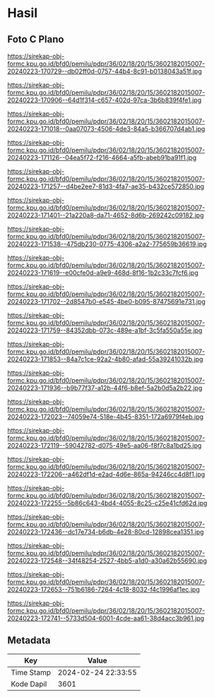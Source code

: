 # Hasil

## Foto C Plano

https://sirekap-obj-formc.kpu.go.id/bfd0/pemilu/pdpr/36/02/18/20/15/3602182015007-20240223-170729--db02ff0d-0757-44b4-8c91-b0138043a51f.jpg

https://sirekap-obj-formc.kpu.go.id/bfd0/pemilu/pdpr/36/02/18/20/15/3602182015007-20240223-170906--64d1f314-c657-402d-97ca-3b6b839f4fe1.jpg

https://sirekap-obj-formc.kpu.go.id/bfd0/pemilu/pdpr/36/02/18/20/15/3602182015007-20240223-171018--0aa07073-4506-4de3-84a5-b366707d4ab1.jpg

https://sirekap-obj-formc.kpu.go.id/bfd0/pemilu/pdpr/36/02/18/20/15/3602182015007-20240223-171126--04ea5f72-f216-4664-a5fb-abeb91ba91f1.jpg

https://sirekap-obj-formc.kpu.go.id/bfd0/pemilu/pdpr/36/02/18/20/15/3602182015007-20240223-171257--d4be2ee7-81d3-4fa7-ae35-b432ce572850.jpg

https://sirekap-obj-formc.kpu.go.id/bfd0/pemilu/pdpr/36/02/18/20/15/3602182015007-20240223-171401--21a220a8-da71-4652-8d6b-269242c09182.jpg

https://sirekap-obj-formc.kpu.go.id/bfd0/pemilu/pdpr/36/02/18/20/15/3602182015007-20240223-171538--475db230-0775-4306-a2a2-775659b36619.jpg

https://sirekap-obj-formc.kpu.go.id/bfd0/pemilu/pdpr/36/02/18/20/15/3602182015007-20240223-171619--e00cfe0d-a9e9-468d-8f16-1b2c33c7fcf6.jpg

https://sirekap-obj-formc.kpu.go.id/bfd0/pemilu/pdpr/36/02/18/20/15/3602182015007-20240223-171702--2d8547b0-e545-4be0-b095-87475691e731.jpg

https://sirekap-obj-formc.kpu.go.id/bfd0/pemilu/pdpr/36/02/18/20/15/3602182015007-20240223-171759--84352dbb-073c-489e-a1bf-3c5fa550a55e.jpg

https://sirekap-obj-formc.kpu.go.id/bfd0/pemilu/pdpr/36/02/18/20/15/3602182015007-20240223-171853--84a7c1ce-92a2-4b80-afad-55a39241032b.jpg

https://sirekap-obj-formc.kpu.go.id/bfd0/pemilu/pdpr/36/02/18/20/15/3602182015007-20240223-171936--b9b77f37-a12b-44f6-b8ef-5a2b0d5a2b22.jpg

https://sirekap-obj-formc.kpu.go.id/bfd0/pemilu/pdpr/36/02/18/20/15/3602182015007-20240223-172023--74059e74-518e-4b45-8351-172a6979f4eb.jpg

https://sirekap-obj-formc.kpu.go.id/bfd0/pemilu/pdpr/36/02/18/20/15/3602182015007-20240223-172119--59042782-d075-49e5-aa06-f8f7c8a1bd25.jpg

https://sirekap-obj-formc.kpu.go.id/bfd0/pemilu/pdpr/36/02/18/20/15/3602182015007-20240223-172206--a462df1d-e2ad-4d6e-865a-94246cc4d8f1.jpg

https://sirekap-obj-formc.kpu.go.id/bfd0/pemilu/pdpr/36/02/18/20/15/3602182015007-20240223-172255--5b86c643-4bd4-4055-8c25-c25e41cfd62d.jpg

https://sirekap-obj-formc.kpu.go.id/bfd0/pemilu/pdpr/36/02/18/20/15/3602182015007-20240223-172436--dc17e734-b6db-4e28-80cd-12898cea1351.jpg

https://sirekap-obj-formc.kpu.go.id/bfd0/pemilu/pdpr/36/02/18/20/15/3602182015007-20240223-172548--34f48254-2527-4bb5-a1d0-a30a62b55690.jpg

https://sirekap-obj-formc.kpu.go.id/bfd0/pemilu/pdpr/36/02/18/20/15/3602182015007-20240223-172653--751b6186-7264-4c18-8032-f4c1996af1ec.jpg

https://sirekap-obj-formc.kpu.go.id/bfd0/pemilu/pdpr/36/02/18/20/15/3602182015007-20240223-172741--5733d504-6001-4cde-aa61-38d4acc3b961.jpg


## Metadata

| Key        | Value               |
| ---------- | ------------------- |
| Time Stamp | 2024-02-24 22:33:55 |
| Kode Dapil | 3601                |




